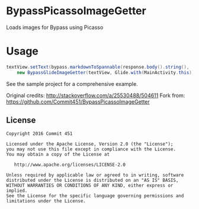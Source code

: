 # BypassPicassoImageGetter
Loads images for Bypass using Picasso

# Usage
```java
textView.setText(bypass.markdownToSpannable(response.body().string(), 
    new BypassGlideImageGetter(textView, Glide.with(MainActivity.this))));
```
See the sample project for a comprehensive example.

Original credits: http://stackoverflow.com/a/25530488/504611
Fork from: https://github.com/Commit451/BypassPicassoImageGetter

License
--------

    Copyright 2016 Commit 451

    Licensed under the Apache License, Version 2.0 (the "License");
    you may not use this file except in compliance with the License.
    You may obtain a copy of the License at

       http://www.apache.org/licenses/LICENSE-2.0

    Unless required by applicable law or agreed to in writing, software
    distributed under the License is distributed on an "AS IS" BASIS,
    WITHOUT WARRANTIES OR CONDITIONS OF ANY KIND, either express or implied.
    See the License for the specific language governing permissions and
    limitations under the License.

